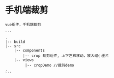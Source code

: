 # 手机端裁剪

    vue组件，手机端裁剪
    
    ```
    .
    |-- build
    |-- src
        |-- components
            |-- crop 裁剪组件, 上下左右移动，放大缩小图片
        |-- views
             |-- cropDemo //裁剪demo
    .
    ```